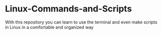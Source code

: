 # Linux-Commands-and-Scripts
With this repository you can learn to use the terminal and even make scripts in Linux in a comfortable and organized way
